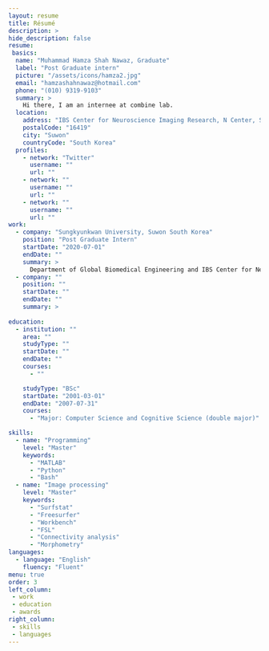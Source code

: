 ```yaml
---
layout: resume
title: Résumé
description: >
hide_description: false
resume:
 basics:
  name: "Muhammad Hamza Shah Nawaz, Graduate"
  label: "Post Graduate intern"
  picture: "/assets/icons/hamza2.jpg"
  email: "hamzashahnawaz@hotmail.com"
  phone: "(010) 9319-9103"
  summary: >
    Hi there, I am an internee at combine lab.
  location:
    address: "IBS Center for Neuroscience Imaging Research, N Center, Sungkyunkwan University, Seobu-ro 2066, Jangan-gu"
    postalCode: "16419"
    city: "Suwon"
    countryCode: "South Korea"
  profiles:
    - network: "Twitter"
      username: ""
      url: ""
    - network: ""
      username: ""
      url: ""
    - network: ""
      username: ""
      url: ""
work:
  - company: "Sungkyunkwan University, Suwon South Korea"
    position: "Post Graduate Intern"
    startDate: "2020-07-01"
    endDate: ""
    summary: >
      Department of Global Biomedical Engineering and IBS Center for Neuroscience Imaging Research
  - company: ""
    position: ""
    startDate: ""
    endDate: ""
    summary: >
      
education:
  - institution: ""
    area: ""
    studyType: ""
    startDate: ""
    endDate: ""
    courses:
      - ""

    studyType: "BSc"
    startDate: "2001-03-01"
    endDate: "2007-07-31"
    courses:
      - "Major: Computer Science and Cognitive Science (double major)"

skills:
  - name: "Programming"
    level: "Master"
    keywords:
      - "MATLAB"
      - "Python"
      - "Bash"
  - name: "Image processing"
    level: "Master"
    keywords:
      - "Surfstat"
      - "Freesurfer"
      - "Workbench"
      - "FSL"
      - "Connectivity analysis"
      - "Morphometry"
languages:
  - language: "English"
    fluency: "Fluent"
menu: true
order: 3
left_column:
 - work
 - education 
 - awards
right_column:
 - skills
 - languages
---
```

